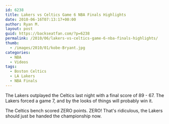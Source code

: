 ```yaml
---
id: 6238
title: Lakers vs Celtics Game 6 NBA Finals Highlights
date: 2010-06-16T07:13:17+00:00
author: Ryan M.
layout: post
guid: https://backseatfan.com/?p=6238
permalink: /2010/06/lakers-vs-celtics-game-6-nba-finals-highlights/
thumb:
  - /images/2010/01/kobe-Bryant.jpg
categories:
  - NBA
  - Videos
tags:
  - Boston Celtics
  - LA Lakers
  - NBA Finals
---
```


<div class="entry">
  <p>
  </p>

  <p>
    The Lakers outplayed the Celtics last night with a final score of 89 - 67. The Lakers forced a game 7, and by the looks of things will probably win it.
  </p>

  <p>
    The Celtics bench scored ZERO points. ZERO! That's ridiculous, the Lakers should just be handed the championship now.
  </p>
</div>

